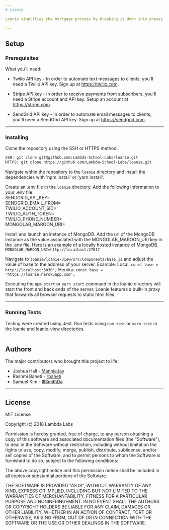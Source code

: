 ```yaml
---
# Loanie

Loanie simplifies the mortgage process by breaking it down into phases. Each phase is concluded by completing its assignments. When the loan officer creates a loan an email is sent to the client inviting them to sign up. When a client signs up they instantly have access to their loan phases and assignments. As each phase is completed the client receives an optional text or email letting them know the loan officer has acknowledge the completion of each assignment.

---
```


## Setup

### Prerequisites

What you'll need:

* Twilio API key - In order to automate text messages to clients, you'll need a Twilio API key. Sign up at https://twilio.com.

* Stripe API key - In order to receive payments from subscribers, you'll need a Stripe account and API key. Setup an account at https://stripe.com.

* SendGrid API key - In order to automate email messages to clients, you'll need a SendGrid API key. Sign up at https://sendgrid.com.

---

### Installing

Clone the repository using the SSH or HTTPS method.

```bash
SSH: git clone git@github.com:Lambda-School-Labs/loanie.git
HTTPS: git clone https://github.com/Lambda-School-Labs/loanie.git
```

Navigate within the repository to the `loanie` directory and install the dependencies with 'npm install' or 'yarn install'.

Create an .env file in the `loanie` directory. Add the following information to your .env file:  
   SENDGRID_API_KEY=  
   SENDGRID_EMAIL_FROM=  
   TWILIO_ACCOUNT_SID=  
   TWILIO_AUTH_TOKEN=  
   TWILIO_PHONE_NUMBER=  
   MONGOLAB_MAROON_URI=  

Install and launch an instance of MongoDB. Add the url of the MongoDB instance as the value associated with the MONGOLAB_MAROON_URI key in the .env file. Here is an example of a locally hosted instance of MongoDB. `MONGOLAB_MAROON_URI=http://localhost:27017`

Navigate to `loanie/loanie-view/src/Components/base.js` and adjust the value of base to the address of your server. Example: Local: `const base = http://localhost:3030';` Heroku: `const base = 'https://loanie.herokuapp.com';`

Executing the `npm start` or `yarn start` command in the loanie directory will start the front and back ends of the server. Loanie features a built-in proxy that forwards all browser requests to static html files.

---

### Running Tests

Testing were created using Jest. Run tests using `npm test` or `yarn test` in  the loanie and loanie-view directories.

---

## Authors

The major contributors who brought this project to life:
* Joshua Hall - [MannieJay](https://github.com/MannieJay)
* Rashmi Baheti - [rbaheti](https://github.com/rbaheti)
* Samuel Kim - [IllSmithDa](https://github.com/IllSmithDa)

---

## License

MIT License

Copyright (c) 2018 Lambda Labs

Permission is hereby granted, free of charge, to any person obtaining a copy
of this software and associated documentation files (the "Software"), to deal
in the Software without restriction, including without limitation the rights
to use, copy, modify, merge, publish, distribute, sublicense, and/or sell
copies of the Software, and to permit persons to whom the Software is
furnished to do so, subject to the following conditions:

The above copyright notice and this permission notice shall be included in all
copies or substantial portions of the Software.

THE SOFTWARE IS PROVIDED "AS IS", WITHOUT WARRANTY OF ANY KIND, EXPRESS OR
IMPLIED, INCLUDING BUT NOT LIMITED TO THE WARRANTIES OF MERCHANTABILITY,
FITNESS FOR A PARTICULAR PURPOSE AND NONINFRINGEMENT. IN NO EVENT SHALL THE
AUTHORS OR COPYRIGHT HOLDERS BE LIABLE FOR ANY CLAIM, DAMAGES OR OTHER
LIABILITY, WHETHER IN AN ACTION OF CONTRACT, TORT OR OTHERWISE, ARISING FROM,
OUT OF OR IN CONNECTION WITH THE SOFTWARE OR THE USE OR OTHER DEALINGS IN THE
SOFTWARE.